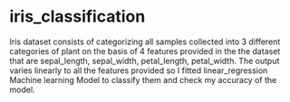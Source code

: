 # iris_classification
Iris dataset consists of categorizing all samples collected into 3 different categories of plant on the basis of 4 features provided in the the dataset that are sepal_length, sepal_width, petal_length, petal_width. The output varies linearly to all the features provided so I fitted linear_regression Machine learning Model to classify them and check my accuracy of the model. 

